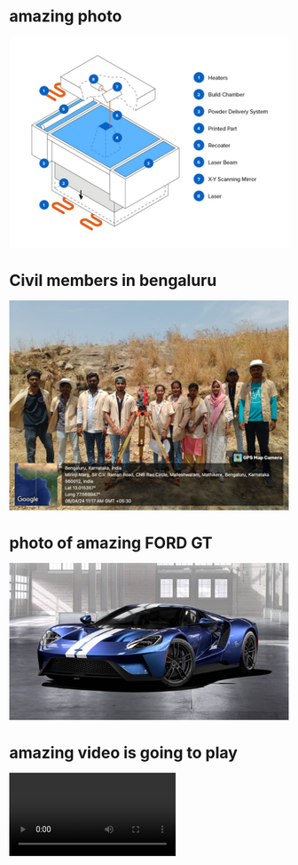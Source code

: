 # amazing photo

![photo of the thing](assets/screenshot.png)

# Civil members in bengaluru

![Photo of them](assets/WhatsApp%20Image%202024-07-27%20at%208.14.28%20AM.jpeg)

# photo of amazing FORD GT

![Photo of car](assets/yy.jpg)

# amazing video is going to play

![](assets/keerthana%20-%20Copy.mp4)